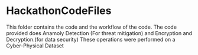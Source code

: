 # HackathonCodeFiles
This folder contains the code and the workflow of the code.
The code provided does Anamoly Detection (For threat mitigation) and Encryption and Decryption.(for data security)
These operations were performed on a Cyber-Physical Dataset
